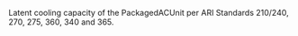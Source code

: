 ﻿Latent cooling capacity of the PackagedACUnit per ARI Standards 210/240, 270, 275, 360, 340 and 365.
